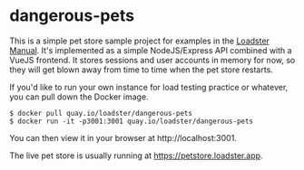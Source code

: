 # dangerous-pets

This is a simple pet store sample project for examples in the [Loadster Manual](https://loadster.app/manual/).
It's implemented as a simple NodeJS/Express API combined with a VueJS frontend. It stores sessions and user
accounts in memory for now, so they will get blown away from time to time when the pet store restarts.

If you'd like to run your own instance for load testing practice or whatever, you can pull down the
Docker image.

```
$ docker pull quay.io/loadster/dangerous-pets
$ docker run -it -p3001:3001 quay.io/loadster/dangerous-pets
```

You can then view it in your browser at http://localhost:3001.

The live pet store is usually running at https://petstore.loadster.app.
